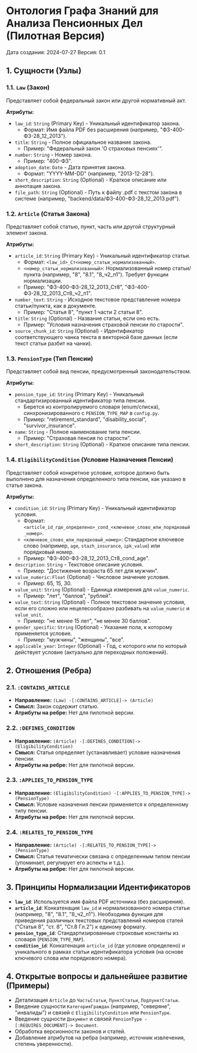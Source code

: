# Онтология Графа Знаний для Анализа Пенсионных Дел (Пилотная Версия)

Дата создания: 2024-07-27
Версия: 0.1

## 1. Сущности (Узлы)

### 1.1. `Law` (Закон)
Представляет собой федеральный закон или другой нормативный акт.

**Атрибуты:**
*   `law_id`: `String` (Primary Key) - Уникальный идентификатор закона.
    *   Формат: Имя файла PDF без расширения (например, "ФЗ-400-ФЗ-28_12_2013").
*   `title`: `String` - Полное официальное название закона.
    *   Пример: "Федеральный закон 'О страховых пенсиях'".
*   `number`: `String` - Номер закона.
    *   Пример: "400-ФЗ".
*   `adoption_date`: `Date` - Дата принятия закона.
    *   Формат: "YYYY-MM-DD" (например, "2013-12-28").
*   `short_description`: `String` (Optional) - Краткое описание или аннотация закона.
*   `file_path`: `String` (Optional) - Путь к файлу .pdf с текстом закона в системе (например, "backend/data/ФЗ-400-ФЗ-28_12_2013.pdf").

### 1.2. `Article` (Статья Закона)
Представляет собой статью, пункт, часть или другой структурный элемент закона.

**Атрибуты:**
*   `article_id`: `String` (Primary Key) - Уникальный идентификатор статьи.
    *   Формат: `<law_id>_Ст<номер_статьи_нормализованный>`.
    *   `<номер_статьи_нормализованный>`: Нормализованный номер статьи/пункта (например, "8", "8.1", "8_ч2_п1"). Требует функции нормализации.
    *   Пример: "ФЗ-400-ФЗ-28_12_2013_Ст8", "ФЗ-400-ФЗ-28_12_2013_Ст8_ч2_п1".
*   `number_text`: `String` - Исходное текстовое представление номера статьи/пункта, как в документе.
    *   Пример: "Статья 8", "пункт 1 части 2 статьи 8".
*   `title`: `String` (Optional) - Название статьи, если оно есть.
    *   Пример: "Условия назначения страховой пенсии по старости".
*   `source_chunk_id`: `String` (Optional) - Идентификатор соответствующего чанка текста в векторной базе данных (если текст статьи разбит на чанки).

### 1.3. `PensionType` (Тип Пенсии)
Представляет собой вид пенсии, предусмотренный законодательством.

**Атрибуты:**
*   `pension_type_id`: `String` (Primary Key) - Уникальный стандартизированный идентификатор типа пенсии.
    *   Берется из контролируемого словаря (enum/списка), синхронизированного с `PENSION_TYPE_MAP` в `config.py`.
    *   Пример: "retirement_standard", "disability_social", "survivor_insurance".
*   `name`: `String` - Полное наименование типа пенсии.
    *   Пример: "Страховая пенсия по старости".
*   `short_description`: `String` (Optional) - Краткое описание типа пенсии.

### 1.4. `EligibilityCondition` (Условие Назначения Пенсии)
Представляет собой конкретное условие, которое должно быть выполнено для назначения определенного типа пенсии, как указано в статье закона.

**Атрибуты:**
*   `condition_id`: `String` (Primary Key) - Уникальный идентификатор условия.
    *   Формат: `<article_id_где_определено>_cond_<ключевое_слово_или_порядковый_номер>`.
    *   `<ключевое_слово_или_порядковый_номер>`: Стандартное ключевое слово (например, `age`, `stazh_insurance`, `ipk_value`) или порядковый номер.
    *   Пример: "ФЗ-400-ФЗ-28_12_2013_Ст8_cond_age".
*   `description`: `String` - Текстовое описание условия.
    *   Пример: "Достижение возраста 65 лет для мужчин".
*   `value_numeric`: `Float` (Optional) - Числовое значение условия.
    *   Пример: 65, 15, 30.
*   `value_unit`: `String` (Optional) - Единица измерения для `value_numeric`.
    *   Пример: "лет", "баллов", "рублей".
*   `value_text`: `String` (Optional) - Полное текстовое значение условия, если его сложно или нецелесообразно разбивать на `value_numeric` и `value_unit`.
    *   Пример: "не менее 15 лет", "не менее 30 баллов".
*   `gender_specific`: `String` (Optional) - Указание пола, к которому применяется условие.
    *   Пример: "мужчины", "женщины", "все".
*   `applicable_year`: `Integer` (Optional) - Год, с которого или по который действует условие (актуально для переходных положений).

## 2. Отношения (Ребра)

### 2.1. `:CONTAINS_ARTICLE`
*   **Направление:** `(Law) -[:CONTAINS_ARTICLE]-> (Article)`
*   **Смысл:** Закон содержит статью.
*   **Атрибуты на ребре:** Нет для пилотной версии.

### 2.2. `:DEFINES_CONDITION`
*   **Направление:** `(Article) -[:DEFINES_CONDITION]-> (EligibilityCondition)`
*   **Смысл:** Статья определяет (устанавливает) условие назначения пенсии.
*   **Атрибуты на ребре:** Нет для пилотной версии.

### 2.3. `:APPLIES_TO_PENSION_TYPE`
*   **Направление:** `(EligibilityCondition) -[:APPLIES_TO_PENSION_TYPE]-> (PensionType)`
*   **Смысл:** Условие назначения пенсии применяется к определенному типу пенсии.
*   **Атрибуты на ребре:** Нет для пилотной версии.

### 2.4. `:RELATES_TO_PENSION_TYPE`
*   **Направление:** `(Article) -[:RELATES_TO_PENSION_TYPE]-> (PensionType)`
*   **Смысл:** Статья тематически связана с определенным типом пенсии (упоминает, регулирует его аспекты и т.д.).
*   **Атрибуты на ребре:** Нет для пилотной версии.

## 3. Принципы Нормализации Идентификаторов

*   **`law_id`**: Используется имя файла PDF источника (без расширения).
*   **`article_id`**: Конкатенация `law_id` и нормализованного номера статьи (например, "8", "8.1", "8_ч2_п1"). Необходима функция для приведения различных текстовых представлений номеров статей ("Статья 8", "ст. 8", "Ст.8 Гл.2") к единому формату.
*   **`pension_type_id`**: Стандартизированные строковые константы из словаря (`PENSION_TYPE_MAP`).
*   **`condition_id`**: Конкатенация `article_id` (где условие определено) и уникального в рамках статьи идентификатора условия (на основе ключевого слова или порядкового номера).

## 4. Открытые вопросы и дальнейшее развитие (Примеры)
*   Детализация `Article` до `ЧастьСтатьи`, `ПунктСтатьи`, `ПодпунктСтатьи`.
*   Введение сущности `КатегорияГраждан` (например, "северяне", "инвалиды") и связей с `EligibilityCondition` или `PensionType`.
*   Введение сущности `Документ` и связей `PensionType -[:REQUIRES_DOCUMENT]-> Document`.
*   Обработка версионности законов и статей.
*   Добавление атрибутов на ребра (например, источник извлечения, степень уверенности). 